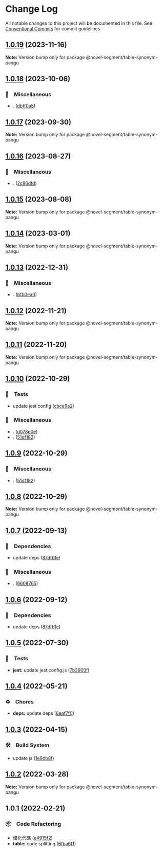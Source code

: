 # Change Log

All notable changes to this project will be documented in this file.
See [Conventional Commits](https://conventionalcommits.org) for commit guidelines.

## [1.0.19](https://github.com/bluelovers/ws-segment/compare/@novel-segment/table-synonym-pangu@1.0.18...@novel-segment/table-synonym-pangu@1.0.19) (2023-11-16)

**Note:** Version bump only for package @novel-segment/table-synonym-pangu





## [1.0.18](https://github.com/bluelovers/ws-segment/compare/@novel-segment/table-synonym-pangu@1.0.17...@novel-segment/table-synonym-pangu@1.0.18) (2023-10-06)



### 🔖　Miscellaneous

* . ([dbff0a5](https://github.com/bluelovers/ws-segment/commit/dbff0a57fa8c30afd54c1193b888cbbb4a397aa2))



## [1.0.17](https://github.com/bluelovers/ws-segment/compare/@novel-segment/table-synonym-pangu@1.0.16...@novel-segment/table-synonym-pangu@1.0.17) (2023-09-30)

**Note:** Version bump only for package @novel-segment/table-synonym-pangu





## [1.0.16](https://github.com/bluelovers/ws-segment/compare/@novel-segment/table-synonym-pangu@1.0.15...@novel-segment/table-synonym-pangu@1.0.16) (2023-08-27)



### 🔖　Miscellaneous

* . ([2c86dfd](https://github.com/bluelovers/ws-segment/commit/2c86dfd6b17559ebd55eb2b73bdf96c6fb825a5d))



## [1.0.15](https://github.com/bluelovers/ws-segment/compare/@novel-segment/table-synonym-pangu@1.0.14...@novel-segment/table-synonym-pangu@1.0.15) (2023-08-08)

**Note:** Version bump only for package @novel-segment/table-synonym-pangu





## [1.0.14](https://github.com/bluelovers/ws-segment/compare/@novel-segment/table-synonym-pangu@1.0.13...@novel-segment/table-synonym-pangu@1.0.14) (2023-03-01)

**Note:** Version bump only for package @novel-segment/table-synonym-pangu





## [1.0.13](https://github.com/bluelovers/ws-segment/compare/@novel-segment/table-synonym-pangu@1.0.12...@novel-segment/table-synonym-pangu@1.0.13) (2022-12-31)



### 🔖　Miscellaneous

* . ([bfb0ea0](https://github.com/bluelovers/ws-segment/commit/bfb0ea03e19dab3229aad4f8c33be5ee7bae3b73))



## [1.0.12](https://github.com/bluelovers/ws-segment/compare/@novel-segment/table-synonym-pangu@1.0.11...@novel-segment/table-synonym-pangu@1.0.12) (2022-11-21)

**Note:** Version bump only for package @novel-segment/table-synonym-pangu





## [1.0.11](https://github.com/bluelovers/ws-segment/compare/@novel-segment/table-synonym-pangu@1.0.10...@novel-segment/table-synonym-pangu@1.0.11) (2022-11-20)

**Note:** Version bump only for package @novel-segment/table-synonym-pangu





## [1.0.10](https://github.com/bluelovers/ws-segment/compare/@novel-segment/table-synonym-pangu@1.0.7...@novel-segment/table-synonym-pangu@1.0.10) (2022-10-29)



### 🚨　Tests

* update jest config ([cbce9a2](https://github.com/bluelovers/ws-segment/commit/cbce9a2868e5a0a95fd8f026530c34c9f3930ba0))


### 🔖　Miscellaneous

* . ([d078e0e](https://github.com/bluelovers/ws-segment/commit/d078e0ec7e17cee79115db055e7b145d7b48f400))
* . ([51df182](https://github.com/bluelovers/ws-segment/commit/51df182715ea4b4242b4cf96fdebfabbe679b99c))



## [1.0.9](https://github.com/bluelovers/ws-segment/compare/@novel-segment/table-synonym-pangu@1.0.7...@novel-segment/table-synonym-pangu@1.0.9) (2022-10-29)



### 🔖　Miscellaneous

* . ([51df182](https://github.com/bluelovers/ws-segment/commit/51df182715ea4b4242b4cf96fdebfabbe679b99c))



## [1.0.8](https://github.com/bluelovers/ws-segment/compare/@novel-segment/table-synonym-pangu@1.0.7...@novel-segment/table-synonym-pangu@1.0.8) (2022-10-29)

**Note:** Version bump only for package @novel-segment/table-synonym-pangu





## [1.0.7](https://github.com/bluelovers/ws-segment/compare/@novel-segment/table-synonym-pangu@1.0.5...@novel-segment/table-synonym-pangu@1.0.7) (2022-09-13)



### 📌　Dependencies

* update deps ([87dfb1e](https://github.com/bluelovers/ws-segment/commit/87dfb1e8c4e0ef55b975639bc94e113442cb1af7))


### 🔖　Miscellaneous

* . ([6608765](https://github.com/bluelovers/ws-segment/commit/66087652b3679f0833cc54051ba4889f8f909383))



## [1.0.6](https://github.com/bluelovers/ws-segment/compare/@novel-segment/table-synonym-pangu@1.0.5...@novel-segment/table-synonym-pangu@1.0.6) (2022-09-12)



### 📌　Dependencies

* update deps ([87dfb1e](https://github.com/bluelovers/ws-segment/commit/87dfb1e8c4e0ef55b975639bc94e113442cb1af7))



## [1.0.5](https://github.com/bluelovers/ws-segment/compare/@novel-segment/table-synonym-pangu@1.0.4...@novel-segment/table-synonym-pangu@1.0.5) (2022-07-30)


### 🚨　Tests

* **jest:** update jest.config.js ([7b3900f](https://github.com/bluelovers/ws-segment/commit/7b3900fd6b638fb8774b306b6435b8082b5a275b))





## [1.0.4](https://github.com/bluelovers/ws-segment/compare/@novel-segment/table-synonym-pangu@1.0.3...@novel-segment/table-synonym-pangu@1.0.4) (2022-05-21)


### ♻️　Chores

* **deps:** update deps ([6eaf7f0](https://github.com/bluelovers/ws-segment/commit/6eaf7f0fb6e8d803b5eb8dbb3e2cd7a1d6b19f52))





## [1.0.3](https://github.com/bluelovers/ws-segment/compare/@novel-segment/table-synonym-pangu@1.0.2...@novel-segment/table-synonym-pangu@1.0.3) (2022-04-15)


### 🛠　Build System

* update js ([1e9db8f](https://github.com/bluelovers/ws-segment/commit/1e9db8f6a717a2ef40dec86b22e729dafc2ed8d7))





## [1.0.2](https://github.com/bluelovers/ws-segment/compare/@novel-segment/table-synonym-pangu@1.0.1...@novel-segment/table-synonym-pangu@1.0.2) (2022-03-28)

**Note:** Version bump only for package @novel-segment/table-synonym-pangu





## 1.0.1 (2022-02-21)


### 📦　Code Refactoring

* 優化代碼 ([e4915f2](https://github.com/bluelovers/ws-segment/commit/e4915f24e4da16b752c91224b4457eda63fc4bb2))
* **table:** code splitting ([6fba6f1](https://github.com/bluelovers/ws-segment/commit/6fba6f13dcb75dc2f57c0c905740d487ee38884a))
